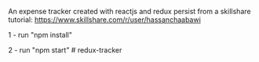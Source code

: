 An expense tracker created with reactjs and redux persist from a skillshare tutorial: https://www.skillshare.com/r/user/hassanchaabawi

1 - run "npm install"

2 - run "npm start"
#   r e d u x - t r a c k e r  
 